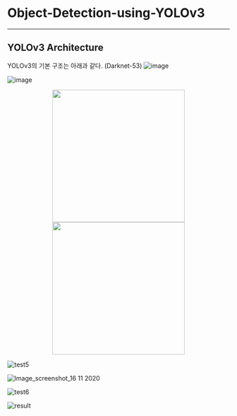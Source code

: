 # Object-Detection-using-YOLOv3

-----

## YOLOv3 Architecture
YOLOv3의 기본 구조는 아래과 같다. (Darknet-53)
![image](https://user-images.githubusercontent.com/58909032/99224594-f7237b80-2829-11eb-8b53-45161737e5ff.png)


![image](https://user-images.githubusercontent.com/58909032/99224574-ebd05000-2829-11eb-9f64-4179109373f2.png)


<div display="inline-block">
<center>
<img src="https://user-images.githubusercontent.com/58909032/99224663-18846780-282a-11eb-86c4-a086cbcd80e1.jpg" display="inline-block" width="300" height="300"></img>
<img src="https://user-images.githubusercontent.com/58909032/99222294-998d3000-2825-11eb-92e6-62cb6f88b800.png" display="inline-block" width="300" height="300"></img>
</center>
</div>

![test5](https://user-images.githubusercontent.com/58909032/99224663-18846780-282a-11eb-86c4-a086cbcd80e1.jpg)


![Image_screenshot_16 11 2020](https://user-images.githubusercontent.com/58909032/99222294-998d3000-2825-11eb-92e6-62cb6f88b800.png)


![test6](https://user-images.githubusercontent.com/58909032/99224665-1a4e2b00-282a-11eb-9e52-961cbc9681c3.jpg)


![result](https://user-images.githubusercontent.com/58909032/99222296-9abe5d00-2825-11eb-90b2-011c570723f2.png)

